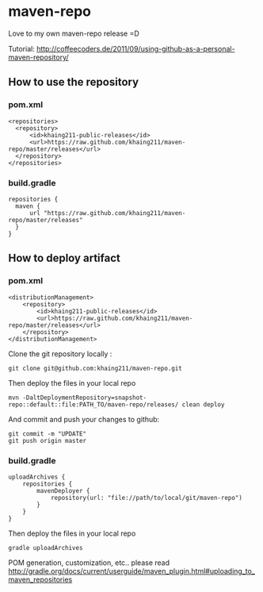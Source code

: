 # maven-repo
Love to my own maven-repo release =D

Tutorial:
http://coffeecoders.de/2011/09/using-github-as-a-personal-maven-repository/

## How to use the repository

### pom.xml

    <repositories>
      <repository>
          <id>khaing211-public-releases</id>
          <url>https://raw.github.com/khaing211/maven-repo/master/releases</url>
      </repository>
    </repositories>

### build.gradle

    repositories {
      maven {
          url "https://raw.github.com/khaing211/maven-repo/master/releases"
      }
    }
  
## How to deploy artifact

### pom.xml

    <distributionManagement>
        <repository>
            <id>khaing211-public-releases</id>
            <url>https://raw.github.com/khaing211/maven-repo/master/releases</url>
        </repository>
    </distributionManagement>
    
Clone the git repository locally :

    git clone git@github.com:khaing211/maven-repo.git

Then deploy the files in your local repo

    mvn -DaltDeploymentRepository=snapshot-repo::default::file:PATH_TO/maven-repo/releases/ clean deploy

And commit and push your changes to github:

    git commit -m "UPDATE"
    git push origin master

### build.gradle

    uploadArchives {
        repositories {
            mavenDeployer {
                repository(url: "file://path/to/local/git/maven-repo")
            }
        }
    }

Then deploy the files in your local repo
    
    gradle uploadArchives
    
POM generation, customization, etc.. please read
http://gradle.org/docs/current/userguide/maven_plugin.html#uploading_to_maven_repositories
    
    
        
